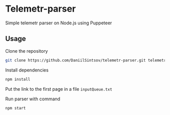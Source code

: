 # Telemetr-parser

Simple telemetr parser on Node.js using Puppeteer

## Usage

Clone the repository

```bash
git clone https://github.com/DaniilSintsov/telemetr-parser.git telemetr-parser
```

Install dependencies

```bash
npm install
```

Put the link to the first page in a file `inputQueue.txt`

Run parser with command

```bash
npm start
```
